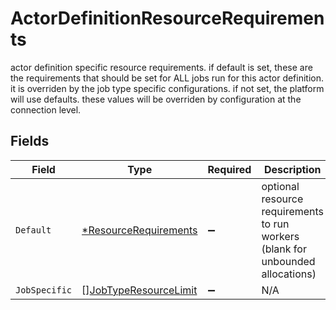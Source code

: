# ActorDefinitionResourceRequirements

actor definition specific resource requirements. if default is set, these are the requirements that should be set for ALL jobs run for this actor definition. it is overriden by the job type specific configurations. if not set, the platform will use defaults. these values will be overriden by configuration at the connection level.


## Fields

| Field                                                                           | Type                                                                            | Required                                                                        | Description                                                                     |
| ------------------------------------------------------------------------------- | ------------------------------------------------------------------------------- | ------------------------------------------------------------------------------- | ------------------------------------------------------------------------------- |
| `Default`                                                                       | [*ResourceRequirements](../../models/shared/resourcerequirements.md)            | :heavy_minus_sign:                                                              | optional resource requirements to run workers (blank for unbounded allocations) |
| `JobSpecific`                                                                   | [][JobTypeResourceLimit](../../models/shared/jobtyperesourcelimit.md)           | :heavy_minus_sign:                                                              | N/A                                                                             |
